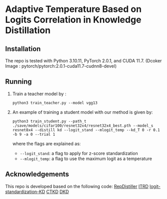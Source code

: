 # Adaptive Temperature Based on Logits Correlation in Knowledge Distillation

## Installation

The repo is tested with Python 3.10.11, PyTorch 2.0.1, and CUDA 11.7.
(Dcoker Image : pytorch/pytorch:2.0.1-cuda11.7-cudnn8-devel)

## Running
1. Train a teacher model by : 
    ```
    python3 train_teacher.py --model vgg13
    ```

2. An example of training a student model with our method is given by:
    ```
	python3 train_student.py --path_t ./save/models/cifar100/resnet32x4/resnet32x4_best.pth --model_s resnet8x4 --distill kd --logit_stand --mlogit_temp --kd_T 0 -r 0.1 -b 9 -a 0 --trial 1
    ```
    where the flags are explained as:
    - `--logit_stand`: a flag to apply for z-score standardization
    - `--mlogit_temp`: a flag to use the maximum logit as a temperature

## Acknowledgements

This repo is developed based on the following code:
[RepDistiller](https://github.com/HobbitLong/RepDistiller)
[ITRD](https://github.com/roymiles/ITRD/tree/master)
[logit-standardization-KD](https://github.com/sunshangquan/logit-standardization-KD)
[CTKD](https://github.com/zhengli97/CTKD)
[DKD](https://github.com/megvii-research/mdistiller)

